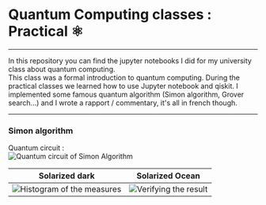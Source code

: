# Quantum Computing classes : Practical ⚛ 
  
---
In this repository you can find the jupyter notebooks I did for my university class about quantum computing.  
This class was a formal introduction to quantum computing. During the practical classes we learned how to use Jupyter notebook and qiskit. I implemented some famous quantum algorithm (Simon algorithm, Grover search...) and I wrote a rapport / commentary, it's all in french though.
  
  
____
### Simon algorithm
Quantum circuit :  
![Quantum circuit of Simon Algorithm](https://github.com/kilaposhi/IQ01_Kila/blob/main/Simon_circuit.png "Simon circuit")  


  
Solarized dark             |  Solarized Ocean
:-------------------------:|:-------------------------:
![Histogram of the measures](https://github.com/kilaposhi/IQ01_Kila/blob/main/Simon_histo.png "Simon circuit") |  ![Verifying the result](https://github.com/kilaposhi/IQ01_Kila/blob/main/Simon_circuit.png "Simon circuit") 
